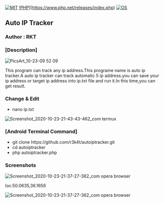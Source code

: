 
[![MIT](https://img.shields.io/packagist/l/doctrine/orm.svg)](https://github.com/r3k4t/autoiptracker/blob/master/LICENSE)
[!PHP](https://img.shield.io/badge/PHP-brightgreen.svg)](https://www.php.net/releases/index.php)
[![OS](https://img.shields.io/badge/Tested%20On-%20%7C%20Android-yellowgreen.svg)](https://termux.com/)


<h2>Auto IP Tracker</h2>

### Author : RKT ###

### [Description] ###


![PicsArt_10-23-09 52 09](https://user-images.githubusercontent.com/69615463/97031230-c41afe80-1581-11eb-9bc3-d21125142943.jpg)

 
This program can track any ip address.This programe name is auto ip tracker.A auto ip tracker can track automatic 5 ip address.you can save your ip address or target ip address into ip.txt file and run it.In this time,you can get result.

### Change & Edit ###

<ul>
<li>nano ip.txt</li>
</ul>

![Screenshot_2020-10-23-21-43-43-462_com termux](https://user-images.githubusercontent.com/69615463/97031337-f167ac80-1581-11eb-8cb4-10a5d1cdc40d.jpg)

### [Android Terminal Command] ###

<ul>
<li>git clone https://github.com/r3k4t/autoiptracker.git</li>
<li>cd autoiptracker</li>
<li>php autoiptracker.php</li>
</ul>

### Screenshots ###

![Screenshot_2020-10-23-21-37-27-362_com opera browser](https://user-images.githubusercontent.com/69615463/97031412-0cd2b780-1582-11eb-8f52-0b910917a80a.jpg)


loc:50.0635,36.1656

![Screenshot_2020-10-23-21-37-27-362_com opera browser](https://user-images.githubusercontent.com/69615463/97031605-60450580-1582-11eb-96d8-d97ccb80332e.jpg)
